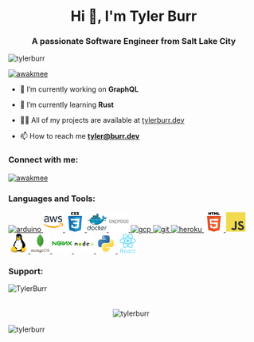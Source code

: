 <h1 align="center">Hi 👋, I'm Tyler Burr</h1>
<h3 align="center">A passionate Software Engineer from Salt Lake City</h3>

<p align="left"> <img src="https://komarev.com/ghpvc/?username=tylerburr&label=Profile%20views&color=0e75b6&style=flat" alt="tylerburr" /> </p>

<p align="left"> <a href="https://twitter.com/awakmee" target="blank"><img src="https://img.shields.io/twitter/follow/awakmee?logo=twitter&style=for-the-badge" alt="awakmee" /></a> </p>

- 🔭 I’m currently working on **GraphQL**

- 🌱 I’m currently learning **Rust**

- 👨‍💻 All of my projects are available at [tylerburr.dev](tylerburr.dev)

- 📫 How to reach me **tyler@burr.dev**

<h3 align="left">Connect with me:</h3>
<p align="left">
<a href="https://twitter.com/awakmee" target="blank"><img align="center" src="https://cdn.jsdelivr.net/npm/simple-icons@3.0.1/icons/twitter.svg" alt="awakmee" height="30" width="40" /></a>
</p>

<h3 align="left">Languages and Tools:</h3>
<p align="left"> <a href="https://www.arduino.cc/" target="_blank"> <img src="https://cdn.worldvectorlogo.com/logos/arduino-1.svg" alt="arduino" width="40" height="40"/> </a> <a href="https://aws.amazon.com" target="_blank"> <img src="https://raw.githubusercontent.com/devicons/devicon/master/icons/amazonwebservices/amazonwebservices-original-wordmark.svg" alt="aws" width="40" height="40"/> </a> <a href="https://www.w3schools.com/css/" target="_blank"> <img src="https://raw.githubusercontent.com/devicons/devicon/master/icons/css3/css3-original-wordmark.svg" alt="css3" width="40" height="40"/> </a> <a href="https://www.docker.com/" target="_blank"> <img src="https://raw.githubusercontent.com/devicons/devicon/master/icons/docker/docker-original-wordmark.svg" alt="docker" width="40" height="40"/> </a> <a href="https://expressjs.com" target="_blank"> <img src="https://raw.githubusercontent.com/devicons/devicon/master/icons/express/express-original-wordmark.svg" alt="express" width="40" height="40"/> </a> <a href="https://cloud.google.com" target="_blank"> <img src="https://www.vectorlogo.zone/logos/google_cloud/google_cloud-icon.svg" alt="gcp" width="40" height="40"/> </a> <a href="https://git-scm.com/" target="_blank"> <img src="https://www.vectorlogo.zone/logos/git-scm/git-scm-icon.svg" alt="git" width="40" height="40"/> </a> <a href="https://heroku.com" target="_blank"> <img src="https://www.vectorlogo.zone/logos/heroku/heroku-icon.svg" alt="heroku" width="40" height="40"/> </a> <a href="https://www.w3.org/html/" target="_blank"> <img src="https://raw.githubusercontent.com/devicons/devicon/master/icons/html5/html5-original-wordmark.svg" alt="html5" width="40" height="40"/> </a> <a href="https://developer.mozilla.org/en-US/docs/Web/JavaScript" target="_blank"> <img src="https://raw.githubusercontent.com/devicons/devicon/master/icons/javascript/javascript-original.svg" alt="javascript" width="40" height="40"/> </a> <a href="https://www.linux.org/" target="_blank"> <img src="https://raw.githubusercontent.com/devicons/devicon/master/icons/linux/linux-original.svg" alt="linux" width="40" height="40"/> </a> <a href="https://www.mongodb.com/" target="_blank"> <img src="https://raw.githubusercontent.com/devicons/devicon/master/icons/mongodb/mongodb-original-wordmark.svg" alt="mongodb" width="40" height="40"/> </a> <a href="https://www.nginx.com" target="_blank"> <img src="https://raw.githubusercontent.com/devicons/devicon/master/icons/nginx/nginx-original.svg" alt="nginx" width="40" height="40"/> </a> <a href="https://nodejs.org" target="_blank"> <img src="https://raw.githubusercontent.com/devicons/devicon/master/icons/nodejs/nodejs-original-wordmark.svg" alt="nodejs" width="40" height="40"/> </a> <a href="https://www.python.org" target="_blank"> <img src="https://raw.githubusercontent.com/devicons/devicon/master/icons/python/python-original.svg" alt="python" width="40" height="40"/> </a> <a href="https://reactjs.org/" target="_blank"> <img src="https://raw.githubusercontent.com/devicons/devicon/master/icons/react/react-original-wordmark.svg" alt="react" width="40" height="40"/> </a> </p>

<h3 align="left">Support:</h3>
<p><a href="https://www.buymeacoffee.com/TylerBurr"> <img align="left" src="https://cdn.buymeacoffee.com/buttons/v2/default-yellow.png" height="50" width="210" alt="TylerBurr" /></a></p><br><br>

<p><img align="center" src="https://github-readme-stats.vercel.app/api/top-langs?username=tylerburr&show_icons=true&locale=en&layout=compact" alt="tylerburr" /></p>

<p><img align="center" src="https://github-readme-streak-stats.herokuapp.com/?user=tylerburr&" alt="tylerburr" /></p>
